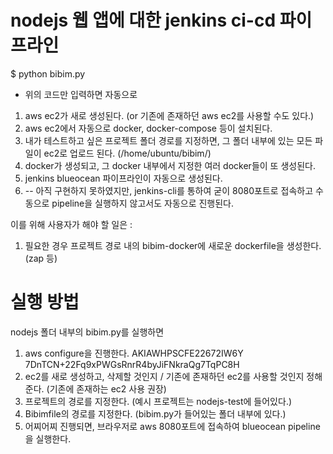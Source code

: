 # nodejs 웹 앱에 대한 jenkins ci-cd 파이프라인

$ python bibim.py
* 위의 코드만 입력하면 자동으로 
1. aws ec2가 새로 생성된다. (or 기존에 존재하던 aws ec2를 사용할 수도 있다.)
2. aws ec2에서 자동으로 docker, docker-compose 등이 설치된다.
3. 내가 테스트하고 싶은 프로젝트 폴더 경로를 지정하면, 그 폴더 내부에 있는 모든 파일이 ec2로 업로드 된다. (/home/ubuntu/bibim/)
4. docker가 생성되고, 그 docker 내부에서 지정한 여러 docker들이 또 생성된다.
5. jenkins blueocean 파이프라인이 자동으로 생성된다.
6. -- 아직 구현하지 못하였지만, jenkins-cli를 통하여 굳이 8080포트로 접속하고 수동으로 pipeline을 실행하지 않고서도 자동으로 진행된다.


이를 위해 사용자가 해야 할 일은 :
1. 필요한 경우 프로젝트 경로 내의 bibim-docker에 새로운 dockerfile을 생성한다. (zap 등)


# 실행 방법
nodejs 폴더 내부의 bibim.py를 실행하면
1. aws configure을 진행한다.
AKIAWHPSCFE22672IW6Y
7DnTCN+22Fq9xPWGsRnrR4byJiFNkraQg7TqPC8H
2. ec2를 새로 생성하고, 삭제할 것인지 / 기존에 존재하던 ec2를 사용할 것인지 정해준다. (기존에 존재하는 ec2 사용 권장)
3. 프로젝트의 경로를 지정한다. (예시 프로젝트는 nodejs-test에 들어있다.)
4. Bibimfile의 경로를 지정한다. (bibim.py가 들어있는 폴더 내부에 있다.)
5. 어찌어찌 진행되면, 브라우저로 aws 8080포트에 접속하여 blueocean pipeline을 실행한다.
